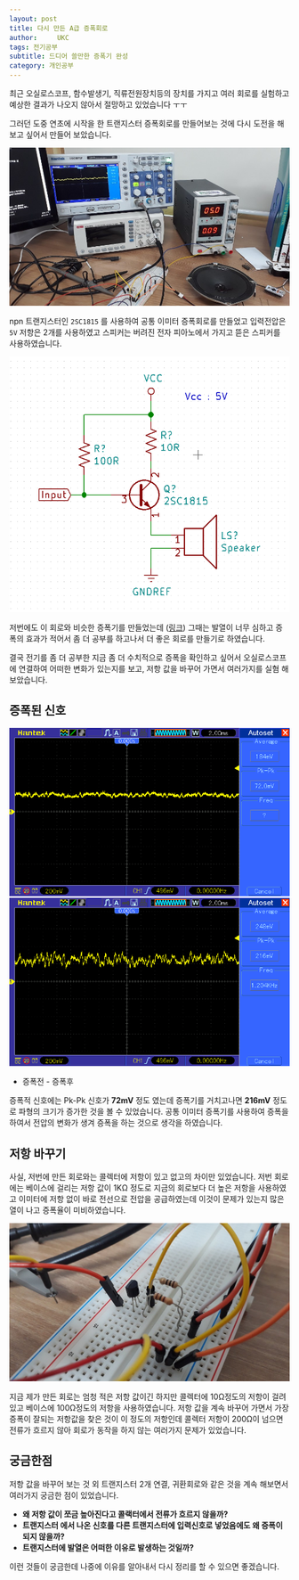 ```yaml
---
layout: post
title: 다시 만든 A급 증폭회로
author:     UKC
tags: 전기공부
subtitle: 드디어 쓸만한 증폭기 완성
category: 개인공부
---
```


최근 오실로스코프, 함수발생기, 직류전원장치등의 장치를 가지고 여러 회로를 실험하고 예상한 결과가 나오지 않아서 절망하고 있었습니다 ㅜㅜ 

그러던 도중 연초에 시작을 한 트랜지스터 증폭회로를 만들어보는 것에 다시 도전을 해보고 싶어서 만들어 보았습니다.

![작업환경](/img/2019-04-11/Table.jpg)

npn 트랜지스터인 `2SC1815` 를 사용하여 공통 이미터 증폭회로를 만들었고 입력전압은 `5V` 저항은 2개를 사용하였고 스피커는 버려진 전자 피아노에서 가지고 뜯은 스피커를 사용하였습니다.

![회로도](/img/2019-04-11/TR_c.png)

저번에도 이 회로와 비슷한 증폭기를 만들었는데 ([링크](https://fbqweasd.github.io/%EC%A0%84%EA%B8%B0%EA%B3%B5%EB%B6%80/2019/01/05/spacker/)) 그때는 발열이 너무 심하고 증폭의 효과가 적어서 좀 더 공부를 하고나서 더 좋은 회로를 만들기로 하였습니다. 

결국 전기를 좀 더 공부한 지금 좀 더 수치적으로 증폭을 확인하고 싶어서 오실로스코프에 연결하여 어떠한 변화가 있는지를 보고, 저항 값을 바꾸어 가면서 여러가지를 실혐 해보았습니다.

## 증폭된 신호

![증폭전 신호](/img/2019-04-11/amp_after.bmp) ![증폭후 신호](/img/2019-04-11/amp_before.bmp)

- 증폭전 - 증폭후

증폭적 신호에는 Pk-Pk 신호가 **72mV** 정도 였는데 증폭기를 거치고나면 **216mV** 정도로 파형의 크기가 증가한 것을 볼 수 있었습니다. 
공통 이미터 증폭기를 사용하여 증폭을 하여서 전압의 변화가 생겨 증폭을 하는 것으로 생각을 하였습니다.

## 저항 바꾸기

사실, 저번에 만든 회로와는 콜렉터에 저항이 있고 없고의 차이만 있었습니다. 
저번 회로에는 베이스에 걸리는 저항 값이 1KΩ 정도로 지금의 회로보다 더 높은 저항을 사용하였고 이미터에 저항 없이 바로 전선으로 전압을 공급하였는데 이것이 문제가 있는지 많은 열이 나고 증폭율이 미비하였습니다.

![회로](/img/2019-04-11/TR_R.jpg)

지금 제가 만든 회로는 엄청 적은 저항 값이긴 하지만 콜렉터에 10Ω정도의 저항이 걸려있고 베이스에 100Ω정도의 저항을 사용하였습니다. 저항 값을 계속 바꾸어 가면서 가장 증폭이 잘되는 저항값을 찾은 것이 이 정도의 저항인데 콜렉터 저항이 200Ω이 넘으면 전류가 흐르지 않아 회로가 동작을 하지 않는 여러가지 문제가 있었습니다.

## 궁금한점 

저항 값을 바꾸어 보는 것 외 트랜지스터 2개 연결, 귀환회로와 같은 것을 계속 해보면서 여러가지 궁금한 점이 있었습니다.

* __왜 저항 값이 쪼금 높아진다고 콜랙터에서 전류가 흐르지 않을까?__
* __트랜지스터 에서 나온 신호를 다른 트랜지스터에 입력신호로 넣었음에도 왜 증폭이 되지 않을까?__
* __트랜지스터에 발열은 어떠한 이유로 발생하는 것일까?__

이런 것들이 궁금한데 나중에 이유를 알아내서 다시 정리를 할 수 있으면 좋겠습니다.


